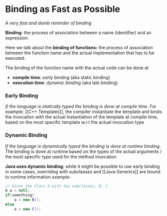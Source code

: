 # Binding as Fast as Possible
*A very fast and dumb reminder of binding*

**Binding**: the process of association between a name (identifier) and an expression. 

Here we talk about the **binding of functions:** the process of association between the function name and the actual implementation that has to be executed. 

The binding of the function name with the actual code can be done at 
- **compile time**: *early binding* (aka static binding)
- **execution time**: *dynamic binding* (aka late binding)

### Early Binding
*If the language is statically typed the binding is done at compile time.* 
For example: [[C++ Templates]], the compiler instantiate the template and binds the invocation with the actual instantiation of the template at compile time, based on the most specific template w.r.t the actual invocation type

### Dynamic Binding
*If the language is dynamically typed the binding is done at runtime binding.*
The binding is done at runtime based on the types of the actual arguments / the most specific type used for the method invocation

**Java uses dynamic binding**: while it might be possible to use early binding in some cases, overriding with subclasses and [[Java Generics]] are bound to runtime information
*example*:
```Java
// Given the Class A with two subclasses, B, C
A a = null;
if(something)
	a = new B();
else 
	a = new C();
```


